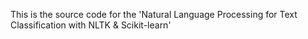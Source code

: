 This is the source code for the 'Natural Language Processing for Text Classification with NLTK & Scikit-learn' 
